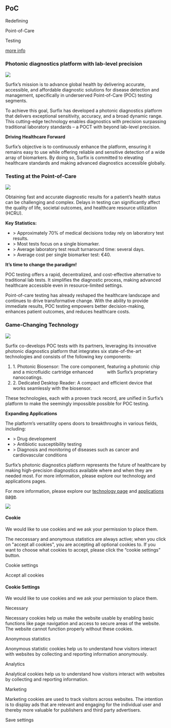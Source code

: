## PoC

Redefining

Point-of-Care

Testing

[more info](https://www.surfixdx.com/technology)

### Photonic diagnostics platform with lab-level precision

![](https://www.surfixdx.com/images/post/models/post/block-image-lightbox/adobestock-416535921-jpeg.jpg)

Surfix’s mission is to advance global health by delivering accurate, accessible, and affordable diagnostic solutions for disease detection and management, specifically in underserved Point-of-Care (POC) testing segments.

To achieve this goal, Surfix has developed a photonic diagnostics platform that delivers exceptional sensitivity, accuracy, and a broad dynamic range. This cutting-edge technology enables diagnostics with precision surpassing traditional laboratory standards – a POCT with beyond lab-level precision.

**Driving Healthcare Forward**

Surfix’s objective is to continuously enhance the platform, ensuring it remains easy to use while offering reliable and sensitive detection of a wide array of biomarkers. By doing so, Surfix is committed to elevating healthcare standards and making advanced diagnostics accessible globally.

### Testing at the Point-of-Care

![](https://www.surfixdx.com/images/post/models/post/block-image-lightbox/dfjkndjkfn-jpeg.jpg)

Obtaining fast and accurate diagnostic results for a patient’s health status can be challenging and complex. Delays in testing can significantly affect the quality of life, societal outcomes, and healthcare resource utilization (HCRU).

**Key Statistics:**

- \> Approximately 70% of medical decisions today rely on laboratory test results.
- \> Most tests focus on a single biomarker.
- \> Average laboratory test result turnaround time: several days.
- \> Average cost per single biomarker test: €40.

**It’s time to change the paradigm!**

POC testing offers a rapid, decentralized, and cost-effective alternative to traditional lab tests. It simplifies the diagnostic process, making advanced healthcare accessible even in resource-limited settings.

Point-of-care testing has already reshaped the healthcare landscape and continues to drive transformative change. With the ability to provide immediate results, POC testing empowers better decision-making, enhances patient outcomes, and reduces healthcare costs.

### Game-Changing Technology

![](https://www.surfixdx.com/images/post/models/post/block-image-lightbox/sixtechnologies-png.png)

Surfix co-develops POC tests with its partners, leveraging its innovative photonic diagnostics platform that integrates six state-of-the-art technologies and consists of the following key components:

1. 1\. Photonic Biosensor: The core component, featuring a photonic chip and a microfluidic cartridge enhanced           with Surfix’s proprietary nanocoatings.
2. 2\. Dedicated Desktop Reader: A compact and efficient device that works seamlessly with the biosensor.

These technologies, each with a proven track record, are unified in Surfix’s platform to make the seemingly impossible possible for POC testing.

**Expanding Applications**

The platform’s versatility opens doors to breakthroughs in various fields, including:

- \> Drug development
- \> Antibiotic susceptibility testing
- \> Diagnosis and monitoring of diseases such as cancer and cardiovascular conditions

Surfix’s photonic diagnostics platform represents the future of healthcare by making high-precision diagnostics available where and when they are needed most. For more information, please explore our technology and applications pages.

For more information, please explore our [technology page](https://www.surfixdx.com/technology) and [applications page](https://www.surfixdx.com/applications-point-of-care).

![](https://www.surfixdx.com/img/custom/polygon.png)

#### Cookie

We would like to use cookies and we ask your permission to place them.


The neccessary and anonymous statistics are always active; when you click on "accept all cookies", you are accepting all optional cookies to. If you want to choose what cookies to accept, please click the “cookie settings” button.


Cookie settings

Accept all cookies


#### Cookie Settings

We would like to use cookies and we ask your permission to place them.


Necessary


Necessary cookies help us make the website usable by enabling basic functions like page navigation and access to secure areas of the website. The website cannot function properly without these cookies.


Anonymous statistics


Anonymous statistic cookies help us to understand how visitors interact with websites by collecting and reporting information anonymously.


Analytics


Analytical cookies help us to understand how visitors interact with websites by collecting and reporting information.


Marketing


Marketing cookies are used to track visitors across websites. The intention is to display ads that are relevant and engaging for the individual user and thereby more valuable for publishers and third party advertisers.


Save settings